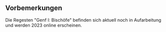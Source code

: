 ## Vorbemerkungen

Die Regesten "Genf I: Bischöfe" befinden sich aktuell noch in Aufarbeitung und werden 2023 online erscheinen.
